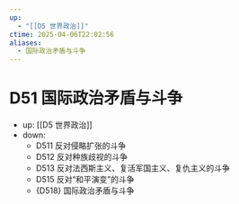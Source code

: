 ```yaml
---
up:
  - "[[D5 世界政治]]"
ctime: 2025-04-06T22:02:56
aliases:
  - 国际政治矛盾与斗争
---
```


# D51 国际政治矛盾与斗争

- up: [[D5 世界政治]]
- down:	
	- D511 反对侵略扩张的斗争
	- D512 反对种族歧视的斗争
	- D513 反对法西斯主义、复活军国主义、复仇主义的斗争
	- D515 反对“和平演变”的斗争
	- {D518} 国际政治矛盾与斗争
	
